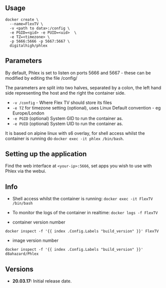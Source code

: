 
## Usage

```
docker create \
  --name=FlexTV \
  -v <path to data>:/config \
  -e PGID=<gid> -e PUID=<uid>  \
  -e TZ=<timezone> \
  -p 5666:5666 -p 5667:5667 \
  digitalhigh/phlex
```

## Parameters

By default, Phlex is set to listen on ports 5666 and 5667 - these can be modified by editing the file /config/

The parameters are split into two halves, separated by a colon, the left hand side representing the host and the right the container side. 

* `-v /config` - Where Flex TV should store its files
* `-e TZ` for timezone setting (optional), uses Linux Default convention - eg Europe/London
* `-e PGID` (optional) System GID to run the container as.
* `-e PUID` (optional) System UID to run the container as.


It is based on alpine linux with s6 overlay, for shell access whilst the container is running do `docker exec -it phlex /bin/bash`.

## Setting up the application

Find the web interface at `<your-ip>:5666`, set apps you wish to use with Phlex via the webui.

## Info

* Shell access whilst the container is running: `docker exec -it FlexTV /bin/bash`
* To monitor the logs of the container in realtime: `docker logs -f FlexTV`

* container version number 

`docker inspect -f '{{ index .Config.Labels "build_version" }}' FlexTV`

* image version number

`docker inspect -f '{{ index .Config.Labels "build_version" }}' d8ahazard/Phlex`

## Versions

+ **20.03.17:** Initial release date.

